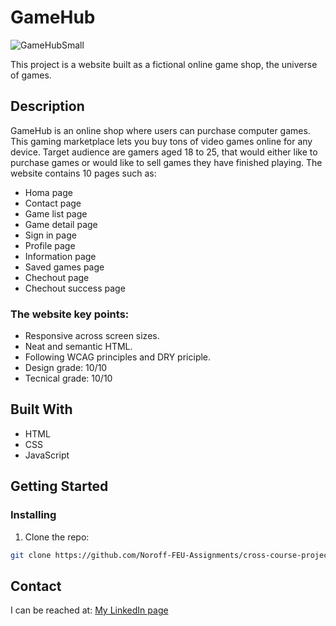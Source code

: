# GameHub

![GameHubSmall](https://user-images.githubusercontent.com/91615712/205653641-c80a76b1-8b7c-49dd-8109-15fd2f07642e.png)

This project is a website built as a fictional online game shop, the universe of games. 

## Description
GameHub is an online shop where users can purchase computer games. This gaming marketplace lets you buy tons of video games online for any device. Target audience are gamers aged 18 to 25, that would either like to purchase games or would like to sell games they have finished playing. The website contains 10 pages such as:
- Homa page
- Contact page
- Game list page
- Game detail page
- Sign in page
- Profile page
- Information page
- Saved games page
- Chechout page
- Chechout success page

### The website key points:
- Responsive across screen sizes.
- Neat and semantic HTML.
- Following WCAG principles and DRY priciple.
- Design grade: 10/10
- Tecnical grade: 10/10

## Built With
- HTML
- CSS
- JavaScript

## Getting Started

### Installing

1. Clone the repo:

```bash
git clone https://github.com/Noroff-FEU-Assignments/cross-course-project-Gronnfrosk.git
```

## Contact
I can be reached at:
[My LinkedIn page](https://www.linkedin.com/in/hanna-fjeldsaa-0b4797127/) 
